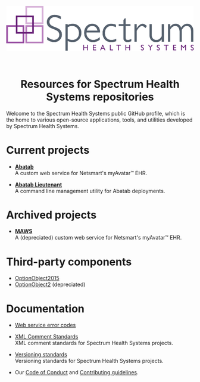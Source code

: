 <div align="center">

![AbatabLogo](https://github.com/spectrum-health-systems/.github/blob/main/profile/Resources/Images/Logos/SHS_4C_logo.png)

<br>

# Resources for Spectrum Health Systems repositories

</div>

Welcome to the Spectrum Health Systems public GitHub profile, which is the home to various open-source applications, tools, and utilities developed by Spectrum Health Systems.

# Current projects

* [**Abatab**](https://github.com/spectrum-health-systems/Abatab)  
A custom web service for Netsmart's myAvatar™ EHR.

* [**Abatab Lieutenant**](https://github.com/spectrum-health-systems/AbatabLieutenant)  
A command line management utility for Abatab deployments.

# Archived projects

* [**MAWS**](https://github.com/spectrum-health-systems/MAWS)  
A (depreciated) custom web service for Netsmart's myAvatar™ EHR.

# Third-party components

* [OptionObject2015](../profile/Third-party%20components/Netsmart/OptionObject2015/136_4354_20.7z)
* [OptionObject2](../profile/Third-party%20components/Netsmart/OptionObject2/136_180_9.7z) (depreciated)

# Documentation

* [Web service error codes](../profile/Documentation/Web%20service%20error%20codes.md)

* [XML Comment Standards](./Documentation/XmlCommentStandards.md)  
XML comment standards for Spectrum Health Systems projects.

* [Versioning standards](./Documentation/VersioningStandards.md)  
Versioning standards for Spectrum Health Systems projects.

* Our [Code of Conduct](../CODE_OF_CONDUCT.md) and [Contributing guidelines](../CONTRIBUTING.md).
